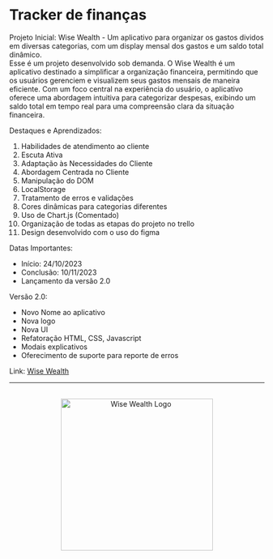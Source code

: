 <h1>Tracker de finanças</h1>

Projeto Inicial: Wise Wealth - Um aplicativo para organizar os gastos dividos em diversas categorias, com um display mensal dos gastos e um saldo total dinâmico.<br>
Esse é um projeto desenvolvido sob demanda. O Wise Wealth é um aplicativo destinado a simplificar a organização financeira, permitindo que os usuários gerenciem e visualizem seus gastos mensais de maneira eficiente. Com um foco central na experiência do usuário, o aplicativo oferece uma abordagem intuitiva para categorizar despesas, exibindo um saldo total em tempo real para uma compreensão clara da situação financeira.

Destaques e Aprendizados: <br>
<ol>
  <li>Habilidades de atendimento ao cliente</li>
  <li>Escuta Ativa</li>
  <li>Adaptação às Necessidades do Cliente</li>
  <li>Abordagem Centrada no Cliente</li>
  <li>Manipulação do DOM</li>
  <li>LocalStorage</li>
  <li>Tratamento de erros e validações</li>
  <li>Cores dinâmicas para categorias diferentes</li>
  <li>Uso de Chart.js (Comentado)</li>
  <li>Organização de todas as etapas do projeto no trello</li>
  <li>Design desenvolvido com o uso do figma</li>
</ol>

Datas Importantes: <br>
<ul>
  <li>Início: 24/10/2023</li>
  <li>Conclusão: 10/11/2023</li>
  <li>Lançamento da versão 2.0</li>
</ul>

Versão 2.0: <br>
<ul>
  <li>Novo Nome ao aplicativo</li>
  <li>Nova logo</li>
  <li>Nova UI</li>
  <li>Refatoração HTML, CSS, Javascript</li>
  <li>Modais explicativos</li>
  <li>Oferecimento de suporte para reporte de erros</li>
</ul>

Link: <a href="https://caiorossi00.github.io/WiseWealth/">Wise Wealth</a>

<hr>
<br>

<div align="center">
  <img src="https://github.com/Caiorossi00/WiseWealth/blob/master/assets/WW.png?raw=true" alt="Wise Wealth Logo" width="300"/>
</div>
